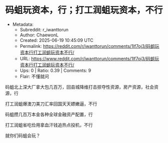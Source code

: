 # 码蛆玩资本，行；打工润蛆玩资本，不行

- Metadata:
  - Subreddit: r_iwanttorun
  - Author: ChaewonL
  - Created: 2025-06-19 10:45:09 UTC
  - Permalink: https://reddit.com/r/iwanttorun/comments/1lf7oj3/码蛆玩资本行打工润蛆玩资本不行/
  - URL: https://www.reddit.com/r/iwanttorun/comments/1lf7oj3/码蛆玩资本行打工润蛆玩资本不行/
  - Ups: 0 | Ratio: 0.39 | Comments: 9
  - Flair: 不懂就问


码蛆北上深大厂拿大包几百万，回县城降维打击掠夺性资源，房产资源，社会资源，行

打工润蛆爆澳刀美刀汇率回国天天嫖嫩逼，不行

码蛆攒几百万本金各种全球金融资产配置，行

打工润蛆省吃俭用拿血汗钱追热点投机，不行

就你们码蛆会玩？

